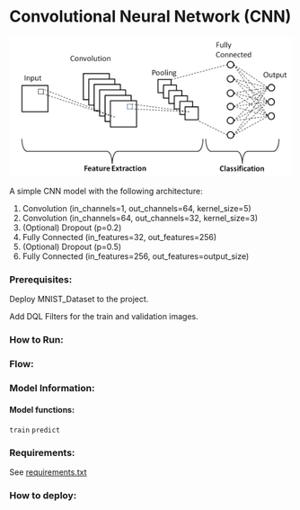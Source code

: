 # Convolutional Neural Network (CNN)

![cnn.png](images%2Fcnn.png)

A simple CNN model with the following architecture:
1. Convolution (in_channels=1, out_channels=64, kernel_size=5)
2. Convolution (in_channels=64, out_channels=32, kernel_size=3)
3. (Optional) Dropout (p=0.2)
4. Fully Connected (in_features=32, out_features=256)
5. (Optional) Dropout (p=0.5)
6. Fully Connected (in_features=256, out_features=output_size)

### Prerequisites:

Deploy MNIST_Dataset to the project.

Add DQL Filters for the train and validation images. 

### How to Run:



### Flow:


### Model Information:

#### Model functions:

`train`
`predict`


### Requirements: 

See [requirements.txt](requirements.txt)

### How to deploy:

